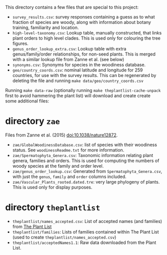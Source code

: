 This directory contains a few files that are special to this project:

* `survey_results.csv`: survey responses containing a guess as to what
  fraction of species are woody, along with information about botany
  training, familiarity and location.
* `high-level-taxonomy.csv`: Lookup table, manually constructed, that
  links plant orders to high level clades.  This is used only for
  colouring the tree figures.
* `genus_order_lookup_extra.csv`: Lookup table with extra
  genus/family/order relationships, for non-seed plants.  This is
  merged with a similar lookup file from Zanne et al. (see below)
* `synonyms.csv`: Synonyms for species in the woodiness database.
* `geo/country_coords.csv`: nominal latitude and longitude for 259
  countries, for use with the survey results.  This can be regenerated
  by deleting the file and running `make data/geo/country_coords.csv`

Running `make data-raw` (optionally running `make theplantlist-cache-unpack` first to avoid hammering the plant list) will download and create create some additional files:

# directory `zae`

Files from Zanne et al. (2015) [doi:10.1038/nature12872](http://doi.org/10.1038/nature12872).

* `zae/GlobalWoodinessDatabase.csv`: list of species with their woodiness
  status.  See `woodinessReadme.txt` for more information.
* `zae/Spermatophyta_Genera.csv`: Taxonomic information relating plant
  genera, families and orders.  This is used for computing the numbers
  of woody species at the family and order level.
* `zae/genus_order_lookup.csv`: Generated from `Spermatophyta_Genera.csv`,
  with just the `genus`, `family` and `order` columns included.
* `zae/Vascular_Plants_rooted.dated.tre`: very large phylogeny
  of plants.  This is used only for display purposes.

# directory `theplantlist`

* `theplantlist/names_accepted.csv`: List of accepted names (and
  families) from [The Plant List](http://theplantlist.org)
* `theplantlist/families`: Lists of families contained within The
  Plant List (used to create `theplantlist/names_accepted.csv`)
* `theplantlist/acceptedNames1.1`: Raw data downloaded from the Plant List.
